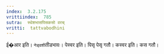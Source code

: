 ```yaml
---
index:  3.2.175
vrittiindex:  785
sutra:  स्थेशभासपिसकसो वरच्
vritti:  tattvabodhini 
---
```


ई�आर इति। `नेड्वशी`तीडभावः। पेस्वर इति। पिसृ पेसृ गतौ। कस्वर इति। कस गतौ। 

